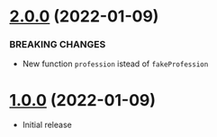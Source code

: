 <a name="2.0.0"></a>
# [2.0.0](https://github.com/faker-javascript/profession) (2022-01-09)

### BREAKING CHANGES

* New function `profession` istead of `fakeProfession`

<a name="1.0.0"></a>
# [1.0.0](https://github.com/faker-javascript/profession) (2022-01-09)
* Initial release

